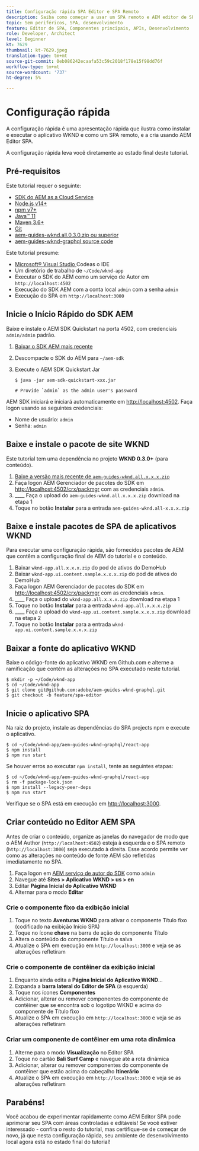 ```yaml
---
title: Configuração rápida SPA Editor e SPA Remoto
description: Saiba como começar a usar um SPA remoto e AEM editor de SPA em 15 minutos!
topic: Sem periféricos, SPA, desenvolvimento
feature: Editor de SPA, Componentes principais, APIs, Desenvolvimento
role: Developer, Architect
level: Beginner
kt: 7629
thumbnail: kt-7629.jpeg
translation-type: tm+mt
source-git-commit: 0eb086242ecaafa53c59c2018f178e15f98dd76f
workflow-type: tm+mt
source-wordcount: '737'
ht-degree: 5%

---
```



# Configuração rápida

A configuração rápida é uma apresentação rápida que ilustra como instalar e executar o aplicativo WKND e como um SPA remoto, e a cria usando AEM Editor SPA.

A configuração rápida leva você diretamente ao estado final deste tutorial.

## Pré-requisitos

Este tutorial requer o seguinte:

+ [SDK do AEM as a Cloud Service](https://experienceleague.adobe.com/docs/experience-manager-learn/cloud-service/local-development-environment-set-up/aem-runtime.html?lang=en)
+ [Node.js v14+](https://nodejs.org/en/)
+ [npm v7+](https://www.npmjs.com/)
+ [Java™ 11](https://downloads.experiencecloud.adobe.com/content/software-distribution/en/general.html)
+ [Maven 3.6+](https://maven.apache.org/)
+ [Git](https://git-scm.com/downloads)
+ [aem-guides-wknd.all.0.3.0.zip ou superior](https://github.com/adobe/aem-guides-wknd/releases)
+ [aem-guides-wknd-graphql source code](https://github.com/adobe/aem-guides-wknd-graphql)

Este tutorial presume:

+ [Microsoft® Visual Studio ](https://visualstudio.microsoft.com/) Codeas o IDE
+ Um diretório de trabalho de `~/Code/wknd-app`
+ Executar o SDK do AEM como um serviço de Autor em `http://localhost:4502`
+ Execução do SDK AEM com a conta local `admin` com a senha `admin`
+ Execução do SPA em `http://localhost:3000`

## Inicie o Início Rápido do SDK AEM

Baixe e instale o AEM SDK Quickstart na porta 4502, com credenciais `admin/admin` padrão.

1. [Baixar o SDK AEM mais recente](https://experience.adobe.com/#/downloads/content/software-distribution/en/aemcloud.html?fulltext=AEM*+SDK*&amp;orderby=%40jcr%3Acontent%2Fjcr%3AlastModified&amp;orderby.sort=desc&amp;layout=list&amp;p.offset=0&amp;p.limit=1)
1. Descompacte o SDK do AEM para `~/aem-sdk`
1. Execute o AEM SDK Quickstart Jar

   ```
   $ java -jar aem-sdk-quickstart-xxx.jar
   
   # Provide `admin` as the admin user's password
   ```

AEM SDK iniciará e iniciará automaticamente em [http://localhost:4502](http://localhost:4502). Faça logon usando as seguintes credenciais:

+ Nome de usuário: `admin`
+ Senha: `admin`

## Baixe e instale o pacote de site WKND

Este tutorial tem uma dependência no projeto __WKND 0.3.0+__ (para conteúdo).

1. [Baixe a versão mais recente de  `aem-guides-wknd.all.x.x.x.zip`](https://github.com/adobe/aem-guides-wknd/releases)
1. Faça logon AEM Gerenciador de pacotes do SDK em [http://localhost:4502/crx/packmgr](http://localhost:4502/crx/packmgr) com as credenciais `admin`.
1. ____ Faça o upload do  `aem-guides-wknd.all.x.x.x.zip` download na etapa 1
1. Toque no botão __Instalar__ para a entrada `aem-guides-wknd.all-x.x.x.zip`

## Baixe e instale pacotes de SPA de aplicativos WKND

Para executar uma configuração rápida, são fornecidos pacotes de AEM que contêm a configuração final de AEM do tutorial e o conteúdo.

1. Baixar `wknd-app.all.x.x.x.zip` do pod de ativos do DemoHub
1. Baixar `wknd-app.ui.content.sample.x.x.x.zip` do pod de ativos do DemoHub
1. Faça logon AEM Gerenciador de pacotes do SDK em [http://localhost:4502/crx/packmgr](http://localhost:4502/crx/packmgr) com as credenciais `admin`.
1. ____ Faça o upload do  `wknd-app.all.x.x.x.zip` download na etapa 1
1. Toque no botão __Instalar__ para a entrada `wknd-app.all.x.x.x.zip`
1. ____ Faça o upload do  `wknd-app.ui.content.sample.x.x.x.zip` download na etapa 2
1. Toque no botão __Instalar__ para a entrada `wknd-app.ui.content.sample.x.x.x.zip`

## Baixar a fonte do aplicativo WKND

Baixe o código-fonte do aplicativo WKND em Github.com e alterne a ramificação que contém as alterações no SPA executado neste tutorial.

```
$ mkdir -p ~/Code/wknd-app
$ cd ~/Code/wknd-app
$ git clone git@github.com:adobe/aem-guides-wknd-graphql.git
$ git checkout -b feature/spa-editor
```

## Inicie o aplicativo SPA

Na raiz do projeto, instale as dependências do SPA projects npm e execute o aplicativo.

```
$ cd ~/Code/wknd-app/aem-guides-wknd-graphql/react-app
$ npm install
$ npm run start
```

Se houver erros ao executar `npm install`, tente as seguintes etapas:

```
$ cd ~/Code/wknd-app/aem-guides-wknd-graphql/react-app
$ rm -f package-lock.json
$ npm install --legacy-peer-deps
$ npm run start
```

Verifique se o SPA está em execução em [http://localhost:3000](http://localhost:3000).

## Criar conteúdo no Editor AEM SPA

Antes de criar o conteúdo, organize as janelas do navegador de modo que o AEM Author (`http://localhost:4502`) esteja à esquerda e o SPA remoto (`http://localhost:3000`) seja executado à direita. Esse acordo permite ver como as alterações no conteúdo de fonte AEM são refletidas imediatamente no SPA.

1. Faça logon em [AEM serviço de autor do SDK](http://localhost:4502) como `admin`
1. Navegue até __Sites > Aplicativo WKND > us > en__
1. Editar __Página Inicial do Aplicativo WKND__
1. Alternar para o modo __Editar__

### Crie o componente fixo da exibição inicial

1. Toque no texto __Aventuras WKND__ para ativar o componente Título fixo (codificado na exibição Início SPA)
1. Toque no ícone __chave__ na barra de ação do componente Título
1. Altera o conteúdo do componente Título e salva
1. Atualize o SPA em execução em `http://localhost:3000` e veja se as alterações refletiram

### Crie o componente de contêiner da exibição inicial

1. Enquanto ainda edita a __Página Inicial do Aplicativo WKND__...
1. Expanda a __barra lateral do Editor de SPA__ (à esquerda)
1. Toque nos ícones __Componentes__
1. Adicionar, alterar ou remover componentes do componente de contêiner que se encontra sob o logotipo WKND e acima do componente de Título fixo
1. Atualize o SPA em execução em `http://localhost:3000` e veja se as alterações refletiram

### Criar um componente de contêiner em uma rota dinâmica

1. Alterne para o modo __Visualização__ no Editor SPA
1. Toque no cartão __Bali Surf Camp__ e navegue até a rota dinâmica
1. Adicionar, alterar ou remover componentes do componente de contêiner que estão acima do cabeçalho __Itinerário__
1. Atualize o SPA em execução em `http://localhost:3000` e veja se as alterações refletiram

## Parabéns!

Você acabou de experimentar rapidamente como AEM Editor SPA pode aprimorar seu SPA com áreas controladas e editáveis! Se você estiver interessado - confira o resto do tutorial, mas certifique-se de começar de novo, já que nesta configuração rápida, seu ambiente de desenvolvimento local agora está no estado final do tutorial!
